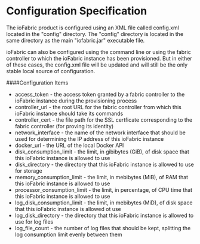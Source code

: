 # Configuration Specification

The ioFabric product is configured using an XML file called config.xml located in the "config" directory. The "config" directory is located in the same directory as the main "iofabric.jar" executable file.

ioFabric can also be configured using the command line or using the fabric controller to which the ioFabric instance has been provisioned. But in either of these cases, the config.xml file will be updated and will still be the only stable local source of configuration.

####Configuration Items

* access_token - the access token granted by a fabric controller to the ioFabric instance during the provisioning process
* controller_url - the root URL for the fabric controller from which this ioFabric instance should take its commands
* controller_cert - the file path for the SSL certficate corresponding to the fabric controller (for proving its identity)
* network_interface - the name of the network interface that should be used for determining the IP address of this ioFabric instance
* docker_url - the URL of the local Docker API
* disk_consumption_limit - the limit, in gibibytes (GiB), of disk space that this ioFabric instance is allowed to use
* disk_directory - the directory that this ioFabric instance is allowed to use for storage
* memory_consumption_limit - the limit, in mebibytes (MiB), of RAM that this ioFabric instance is allowed to use
* processor_consumption_limit - the limit, in percentage, of CPU time that this ioFabric instance is allowed to use
* log_disk_consumption_limit - the limit, in mebibytes (MiD), of disk space that this ioFabric instance is allowed ot use
* log_disk_directory - the directory that this ioFabric instance is allowed to use for log files
* log_file_count - the number of log files that should be kept, splitting the log consumption limit evenly between them